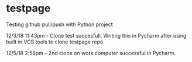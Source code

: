 # testpage
Testing github pull/push with Python project

12/3/18 11:43pm - Clone test succesfull. Writing this in Pycharm after using built in VCS tools to clone testpage repo

12/5/18 2:58pm - 2nd clone on work computer successful in Pycharm.